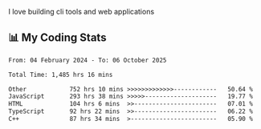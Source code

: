 I love building cli tools and web applications

## 📊 My Coding Stats

<!--START_SECTION:waka-->

```txt
From: 04 February 2024 - To: 06 October 2025

Total Time: 1,485 hrs 16 mins

Other            752 hrs 10 mins >>>>>>>>>>>>>------------   50.64 %
JavaScript       293 hrs 38 mins >>>>>--------------------   19.77 %
HTML             104 hrs 6 mins  >>-----------------------   07.01 %
TypeScript       92 hrs 22 mins  >>-----------------------   06.22 %
C++              87 hrs 34 mins  >------------------------   05.90 %
```

<!--END_SECTION:waka-->
